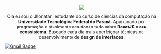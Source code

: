 <p align="center">
<img src="https://i.ibb.co/jvQ2KkM/teste.png" alt"Jhonatan Banner GitHub" />
</p>

<p align="center">
Olá eu sou o Jhonatan, estudante do curso de ciências da computação na <b>Universidade Tecnológica Federal do Paraná</b>. Apaixonado por programação e atualmente estudando tudo sobre <b>ReactJS e seu ecossistema</b>. Buscado cada dia mais aperfeiçoar técnicas no desenvolvimento de <b>design de interfaces</b>.
</p>
 

 [![Gmail Badge](https://img.shields.io/badge/-Gmail-c14438?style=flat-square&logo=Gmail&logoColor=white&link=mailto:jhonatancunha@alunos.utfpr.edu.br)](mailto:jhonatancunha@alunos.utfpr.edu.br)

